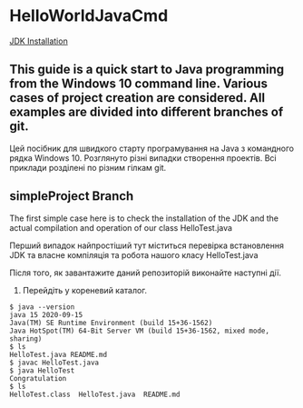 ﻿# HelloWorldJavaCmd
 [JDK Installation](https://docs.oracle.com/javase/webdesign/pubs8/im/a.gif)
 
This guide is a quick start to Java programming from the Windows 10 command line.
Various cases of project creation are considered.
All examples are divided into different branches of git.
---
Цей посібник для швидкого старту програмування на Java з командного рядка Windows 10.
Розглянуто різні випадки створення проектів.
Всі приклади розділені по різним гілкам git.

## simpleProject Branch

The first simple case here is to check the installation of the JDK and the actual compilation and operation of our class HelloTest.java

Перший випадок найпростіший тут міститься перевірка встановлення JDK та власне компіляція та робота нашого класу HelloTest.java

Після того, як завантажите даний репозиторій виконайте наступні дії.

1. Перейдіть у кореневий каталог.
```
$ java --version
java 15 2020-09-15
Java(TM) SE Runtime Environment (build 15+36-1562)
Java HotSpot(TM) 64-Bit Server VM (build 15+36-1562, mixed mode, sharing)
$ ls
HelloTest.java README.md
$ javac HelloTest.java
$ java HelloTest
Congratulation
$ ls
HelloTest.class  HelloTest.java  README.md
```
